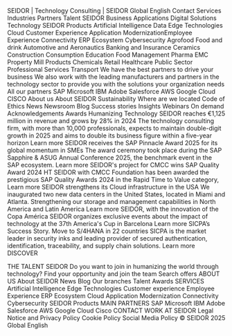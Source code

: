 SEIDOR | Technology Consulting | SEIDOR
Global
English
Contact
Services
Industries
Partners
Talent
SEIDOR
Business Applications
Digital Solutions
Technology
SEIDOR Products
Artificial Intelligence
Data
Edge Technologies
Cloud
Customer Experience​
Application Modernization​
Employee Experience
Connectivity​
ERP Ecosystem
Cybersecurity
Agrofood 
Food and drink
Automotive and Aeronautics
Banking and Insurance
Ceramics
Construction
Consumption
Education
Food Management
Pharma
EMC
Property
Mill Products
Chemicals
Retail
Healthcare
Public Sector
Professional Services
Transport
We have the best partners to drive your business
We also work with the leading manufacturers and partners in the technology sector to provide you with the solutions your organization needs
All our partners
SAP
Microsoft
IBM
Adobe
Salesforce
AWS
Google Cloud
CISCO
About us
About SEIDOR
Sustainability
Where are we located
Code of Ethics
News
Newsroom
Blog
Success stories
Insights
Webinars On demand
Acknowledgements
Awards
Humanizing 
 Technology 
SEIDOR reaches €1,125 million in revenue and grows by 28% in 2024
The technology consulting firm, with more than 10,000 professionals, expects to maintain double-digit growth in 2025 and aims to double its business figure within a five-year horizon
Learn more
SEIDOR receives the SAP Pinnacle Award 2025 for its global momentum in SMEs
The award ceremony took place during the SAP Sapphire & ASUG Annual Conference 2025, the benchmark event in the SAP ecosystem.
Learn more
SEIDOR's project for CMCC wins SAP Quality Award 2024
HT SEIDOR with CMCC Foundation has been awarded the prestigious SAP Quality Awards 2024 in the Rapid Time to Value category,
Learn more
SEIDOR strengthens its Cloud infrastructure in the USA
We inaugurated two new data centers in the United States, located in Miami and Atlanta. Strengthening our storage and management capabilities in 
North America
 and 
Latin America
Learn more
SEIDOR, with the innovation of the Copa América
SEIDOR organizes exclusive events about the impact of technology at the 37th America's Cup in Barcelona
Learn more
SICPA’s Success Story. Move to S/4HANA in 22 countries
SICPA is the market leader in security inks and leading provider of secured authentication, identification, traceability, and supply chain solutions.
Learn more
DISCOVER
 
 THE 
TALENT 
 SEIDOR
Do you want to join in humanizing the world
through technology?
Find your opportunity and join the team
Search offers
ABOUT US
About SEIDOR
News
Blog
Our branches
Talent
Awards
SERVICES
Artificial Intelligence
Edge Technologies
Customer experience
Employee Experience
ERP Ecosystem 
Cloud
Application Modernization
Connectivity 
Cybersecurity
SEIDOR Products
MAIN PARTNERS
SAP
Microsoft
IBM
Adobe
Salesforce
AWS
Google Cloud
Cisco
CONTACT
WORK AT SEIDOR
Legal Notice and Privacy Policy
Cookie Policy
Social Media Policy
© SEIDOR 
2025
Global
English